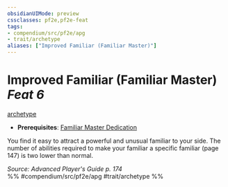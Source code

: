 ```yaml
---
obsidianUIMode: preview
cssclasses: pf2e,pf2e-feat
tags:
- compendium/src/pf2e/apg
- trait/archetype
aliases: ["Improved Familiar (Familiar Master)"]
---
```

# Improved Familiar (Familiar Master)  *Feat 6*  
[archetype](rules/traits/archetype.md "Archetype Feat Trait")  

- **Prerequisites**: [Familiar Master Dedication](compendium/feats/familiar-master-dedication-apg.md)

You find it easy to attract a powerful and unusual familiar to your side. The number of abilities required to make your familiar a specific familiar (page 147) is two lower than normal.

*Source: Advanced Player's Guide p. 174*  
%% #compendium/src/pf2e/apg #trait/archetype %%